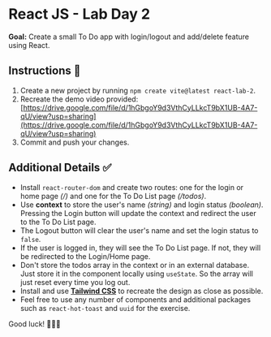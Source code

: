 # React JS - Lab Day 2

**Goal:** Create a small To Do app with login/logout and add/delete feature using React.

## Instructions 📖

1. Create a new project by running `npm create vite@latest react-lab-2`.
2. Recreate the demo video provided: [https://drive.google.com/file/d/1hGbgoY9d3VthCyLLkcT9bX1UB-4A7-qU/view?usp=sharing](https://drive.google.com/file/d/1hGbgoY9d3VthCyLLkcT9bX1UB-4A7-qU/view?usp=sharing)
3. Commit and push your changes.

## Additional Details ✅

- Install `react-router-dom` and create two routes: one for the login or home page *(/)* and one for the To Do List page *(/todos)*.
- Use **context** to store the user's name *(string)* and login status *(boolean)*. Pressing the Login button will update the context and redirect the user to the To Do List page.
- The Logout button will clear the user's name and set the login status to `false`.
- If the user is logged in, they will see the To Do List page. If not, they will be redirected to the Login/Home page.
- Don't store the todos array in the context or in an external database. Just store it in the component locally using `useState`. So the array will just reset every time you log out.
- Install and use **[Tailwind CSS](https://tailwindcss.com/docs/installation/using-vite)** to recreate the design as close as possible.
- Feel free to use any number of components and additional packages such as `react-hot-toast` and `uuid` for the exercise.

Good luck! 🎉🎉🎉

